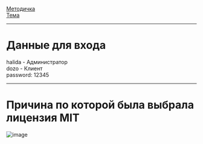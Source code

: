 [Методичка](https://docs.google.com/document/d/1LYeXQX3_XT8BTSMCpcUhIqkFOlUVtoMT1rstrrlsPao/edit)</br>
[Тема](https://it-planet.braim.org/2024/upload/lsd_task1.pdf)</br>

---
# Данные для входа
halida - Администратор</br>
dozo - Клиент</br>
password: 12345</br>

---
# Причина по которой была выбрала лицензия MIT</br>
![image](https://github.com/DumSp1ro/ItDiplom/assets/146105715/cfc16b17-227b-41fd-8217-0e55fff7e19a)
